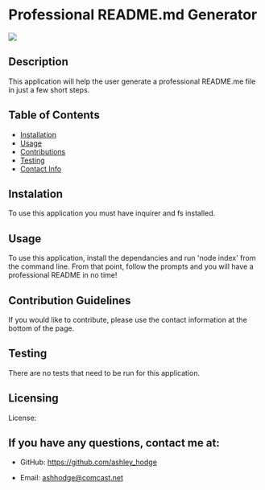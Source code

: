 
# Professional README.md Generator

![](https://img.shields.io/badge/license--blue)


## Description
This application will help the user generate a professional README.me file in just a few short steps.

## Table of Contents
* [Installation](#dependancies)
* [Usage](#usage)
* [Contributions](#contribution)
* [Testing](#test)
* [Contact Info](#github)

## Instalation
To use this application you must have inquirer and fs installed.

## Usage
To use this application, install the dependancies and run 'node index' from the command line. From that point, follow the prompts and you will have a professional README in no time!

## Contribution Guidelines
If you would like to contribute, please use the contact information at the bottom of the page.

## Testing
There are no tests that need to be run for this application.

## Licensing
License: 

## If you have any questions, contact me at:
* GitHub: https://github.com/ashley_hodge

* Email: ashhodge@comcast.net
